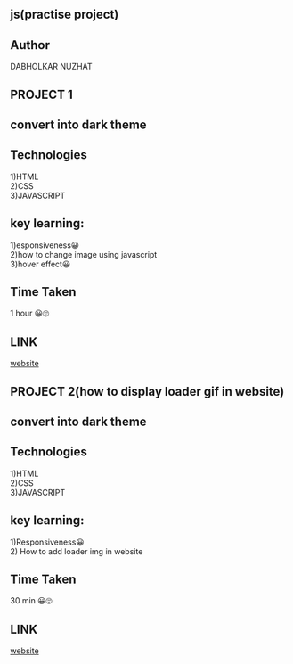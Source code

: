 ## js(practise project)
 

## Author
DABHOLKAR NUZHAT

## PROJECT 1
 ## convert into dark theme 
## Technologies
1)HTML<br>
2)CSS<br>
3)JAVASCRIPT

## key learning:
1)esponsiveness😀<br>
2)how to change image using javascript <br>
3)hover effect😀


## Time Taken
1 hour 😀🙄

## LINK
[website ](https://nd-1.netlify.app/) 



## PROJECT 2(how to display loader gif in website)
 ## convert into dark theme 
## Technologies
1)HTML<br>
2)CSS<br>
3)JAVASCRIPT

## key learning:
1)Responsiveness😀<br>
2) How to add loader img in website <br>



## Time Taken
30 min 😀🙄

## LINK
[website ](https://nd-2.netlify.app/) 
